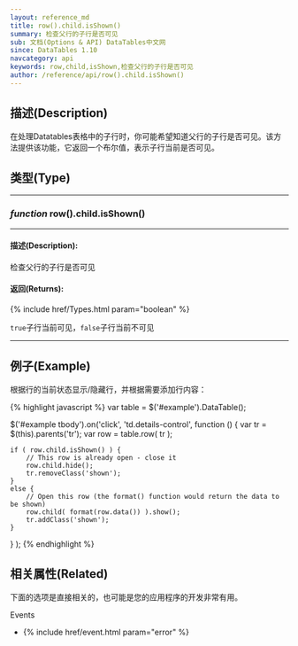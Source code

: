 ```yaml
---
layout: reference_md
title: row().child.isShown()
summary: 检查父行的子行是否可见
sub: 文档(Options & API) DataTables中文网
since: DataTables 1.10
navcategory: api
keywords: row,child,isShown,检查父行的子行是否可见
author: /reference/api/row().child.isShown()
---
```


## 描述(Description)
在处理Datatables表格中的子行时，你可能希望知道父行的子行是否可见。该方法提供该功能，它返回一个布尔值，表示子行当前是否可见。


## 类型(Type)
---
### _function_ **row().child.isShown()**   
---
#### 描述(Description):
检查父行的子行是否可见

#### 返回(Returns):
{% include href/Types.html param="boolean" %}

`true`子行当前可见，`false`子行当前不可见

--- 
    
## 例子(Example)

根据行的当前状态显示/隐藏行，并根据需要添加行内容：

{% highlight javascript %}
var table = $('#example').DataTable();
 
$('#example tbody').on('click', 'td.details-control', function () {
    var tr = $(this).parents('tr');
    var row = table.row( tr );
 
    if ( row.child.isShown() ) {
        // This row is already open - close it
        row.child.hide();
        tr.removeClass('shown');
    }
    else {
        // Open this row (the format() function would return the data to be shown)
        row.child( format(row.data()) ).show();
        tr.addClass('shown');
    }
} );
{% endhighlight %}



## 相关属性(Related)
下面的选项是直接相关的，也可能是您的应用程序的开发非常有用。

Events

- {% include href/event.html param="error" %}


